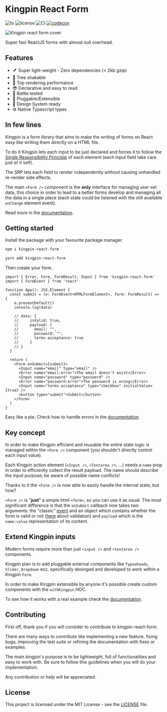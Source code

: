 # Kingpin React Form

![ts](https://badgen.net/badge/-/TypeScript/blue?icon=typescript&label)
![license](https://badgen.net/npm/license/kingpin-react-form)
![CI](https://github.com/Valerioageno/kingpin-react-form/actions/workflows/main.yml/badge.svg)
[![codecov](https://codecov.io/gh/Valerioageno/kingpin-react-form/branch/main/graph/badge.svg?token=F249A4I5RE)](https://codecov.io/gh/Valerioageno/kingpin-react-form)

![Kingpin react form cover](https://raw.githubusercontent.com/Valerioageno/kingpin-react-form/main/Cover.png 'Kingpin React Form')

Super fast ReactJS forms with almost null overhead.

## Features

- 🪶 Super light-weight - Zero dependencies (< 2kb gzip)
- 🌲 Tree shakable
- 🎯 Top rendering performance
- 😎 Declarative and easy to read
- 🔫 Battle tested
- 🔌 Pluggable/Extensible
- 🔖 Design System ready
- ⚙️ Native Typescript types

## In few lines

Kingpin is a form library that aims to make the writing of forms on React easy like writing them directly
on a HTML file.

To do it Kingpin lets each input to be just declared and forces it to follow the [Single
Responsibility Principle](https://en.wikipedia.org/wiki/Single-responsibility_principle)
of each element (each input field take care just of it self).

The SRP lets each field to render independently without causing unhandled re-render side effects.

The main `<Form />` component is the **only** interface for managing user set data, this choice in order to
lead to a better forms develop and managing all the data in a single place (each state could be listened with the
still available `onChange` element event).

Read more in the [documentation](https://kingpin-react-form.vercel.app/docs/intro).

## Getting started

Install the package with your favourite package manager.

```bash
npm i kingpin-react-form
```

```bash
yarn add kingpin-react-form
```

Then create your form.

```tsx
import { Error, Form, FormResult, Input } from 'kingpin-react-form'
import { FormEvent } from 'react'

function App(): JSX.Element {
  const submit = (e: FormEvent<HTMLFormElement>, form: FormResult) => {
    e.preventDefault()
    console.log(data)

    // data: {
    //     isValid: true,
    //     payload: {
    //       email: "",
    //       password: "",
    //       terms-acceptance: true
    //     }
    // }
  }

  return (
    <Form onSubmit={submit}>
      <Input name="email" type="email" />
      <Error name="email:error">The email doesn't exist</Error>
      <Input name="password" type="password" />
      <Error name="password:error">The password is wrong</Error>
      <Input name="terms-acceptance" type="checkbox" initialValue={true} />
      <button type="submit">Submit</button>
    </Form>
  )
}
```

Easy like a pie. Check how to handle errors in the [documentation](https://kingpin-react-form.vercel.app/docs/validation)

## Key concept

In order to make Kingpin efficient and reusable the entire state logic is managed
within the `<Form />` component (you shouldn't directly control each input value).

Each Kingpin action element (`<Input />`, `<Textarea />`, ...) needs a `name` prop in order
to efficiently collect the result payload. The name should describe the
input purpose; be aware of possible name conflicts!

Thanks to it the `<Form />` is now able to easily handle the internal state, but how?

`<Form />` is "**just**" a simple html `<form>`, so you can use it as usual. The most significant
difference is that the `onSubmit` callback now takes two arguments: the "classic"
[event](https://developer.mozilla.org/en-US/docs/Web/API/SubmitEvent) and an object
which contains whether the form is valid or not ([here](https://kingpin-react-form.vercel.app/docs/validation)
about validation) and `payload` which is the `name:value` representation of its content.

## Extend Kingpin inputs

Modern forms require more than just `<input />` and `<textarea />` components.

Kingpin plan is to add pluggable external components like `Typeaheads`, `Slider`, `Dropdown` ecc.
specifically desinged and developed to work within a Kingpin `Form`.

In order to make Kingpin extensible by anyone it's possible create custom
components with the `withKingpin` HOC.

To see how it works with a real example check the [documentation](https://kingpin-react-form.vercel.app/docs/withKingpin).

## Contributing

First off, thank you if you will consider to contribute to kingpin-react-form.

There are many ways to contribute like implementing a new feature, fixing bugs, improving the test suite or
refining the documentation with fixes or examples.

The main kingpin's purpose is to be lightweight, full of functionalities and easy to work with. Be
sure to follow this guidelines when you will do your implementation.

Any contribution or help will be appreciated.

## License

This project is licensed under the MIT License - see the
[LICENSE](https://github.com/Valerioageno/kingpin-react-form/blob/main/LICENSE) file.
